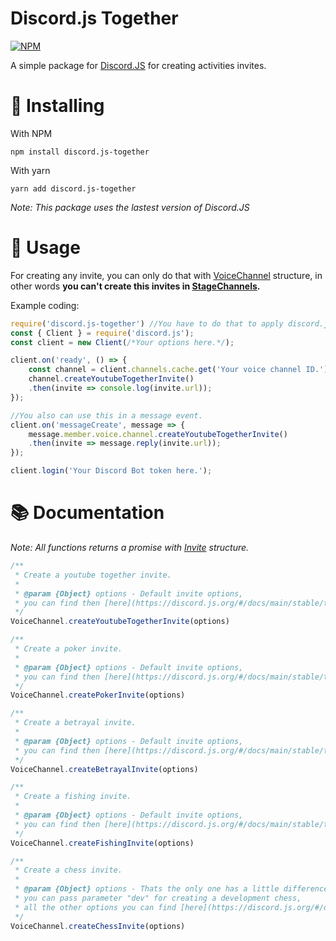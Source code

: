 <p align="center">
<h1><strong>Discord.js Together</strong></h1>

[![NPM](https://nodei.co/npm/discord.js-together.png)](https://nodei.co/npm/discord.js-together)

A simple package for [Discord.JS](https://www.npmjs.com/package/discord.js) for creating activities invites.

# 📌 Installing

With NPM
```
npm install discord.js-together
```

With yarn
```
yarn add discord.js-together
```

*Note: This package uses the lastest version of Discord.JS*

# 🔌 Usage

For creating any invite, you can only do that with [VoiceChannel](https://discord.js.org/#/docs/main/stable/class/VoiceChannel) structure, in other words **you can't create this invites in [StageChannels](https://discord.js.org/#/docs/main/stable/class/StageChannel).**

Example coding:
```js
require('discord.js-together') //You have to do that to apply discord.js-together functions.
const { Client } = require('discord.js');
const client = new Client(/*Your options here.*/);

client.on('ready', () => {
    const channel = client.channels.cache.get('Your voice channel ID.');
    channel.createYoutubeTogetherInvite()
    .then(invite => console.log(invite.url));
});

//You also can use this in a message event.
client.on('messageCreate', message => {
    message.member.voice.channel.createYoutubeTogetherInvite()
    .then(invite => message.reply(invite.url));
});

client.login('Your Discord Bot token here.');
```

# 📚 Documentation

*Note: All functions returns a promise with [Invite](https://discord.js.org/#/docs/main/stable/class/Invite) structure.*

```js
/**
 * Create a youtube together invite.
 * 
 * @param {Object} options - Default invite options,
 * you can find then [here](https://discord.js.org/#/docs/main/stable/typedef/CreateInviteOptions)
 */
VoiceChannel.createYoutubeTogetherInvite(options)

/**
 * Create a poker invite.
 * 
 * @param {Object} options - Default invite options,
 * you can find then [here](https://discord.js.org/#/docs/main/stable/typedef/CreateInviteOptions)
 */
VoiceChannel.createPokerInvite(options)

/**
 * Create a betrayal invite.
 * 
 * @param {Object} options - Default invite options,
 * you can find then [here](https://discord.js.org/#/docs/main/stable/typedef/CreateInviteOptions)
 */
VoiceChannel.createBetrayalInvite(options)

/**
 * Create a fishing invite.
 * 
 * @param {Object} options - Default invite options,
 * you can find then [here](https://discord.js.org/#/docs/main/stable/typedef/CreateInviteOptions)
 */
VoiceChannel.createFishingInvite(options)

/**
 * Create a chess invite.
 * 
 * @param {Object} options - Thats the only one has a little difference,
 * you can pass parameter "dev" for creating a development chess,
 * all the other options you can find [here](https://discord.js.org/#/docs/main/stable/typedef/CreateInviteOptions)
 */
VoiceChannel.createChessInvite(options)
```